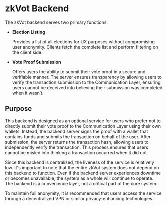 # zkVot Backend

The zkVot backend serves two primary functions:
- **Election Listing**

  Provides a list of all elections for UX purposes without compromising user anonymity. Clients fetch the complete list and perform filtering on the client side.
- **Vote Proof Submission**

  Offers users the ability to submit their vote proof in a secure and verifiable manner. The server ensures transparency by allowing users to verify the transaction submission to the Communication Layer, ensuring users cannot be deceived into believing their submission was completed when it wasn’t.

## Purpose
This backend is designed as an optional service for users who prefer not to directly submit their vote proof to the Communication Layer using their own wallets. Instead, the backend server signs the proof with a wallet that contains funds and submits the transaction on behalf of the user. After submission, the server returns the transaction hash, allowing users to independently verify the transaction. This process ensures that users cannot be misled into thinking a transaction occurred when it did not.

Since this backend is centralized, the liveness of the service is relatively low. It's important to note that the entire zkVot system does not depend on this backend to function. Even if the backend server experiences downtime or becomes unavailable, the system as a whole will continue to operate. The backend is a convenience layer, not a critical part of the core system.

To maintain full anonymity, it is recommended that users access the service through a decentralized VPN or similar privacy-enhancing technologies.
